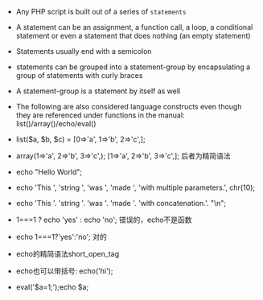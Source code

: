 - Any PHP script is built out of a series of `statements`
- A statement can be an assignment, a function call, a loop, a conditional statement or even a statement that does nothing (an empty statement)
- Statements usually end with a semicolon
- statements can be grouped into a statement-group by encapsulating a group of statements with curly braces
- A statement-group is a statement by itself as well



- The following are also considered language constructs even though they are referenced under functions in the manual: list()/array()/echo/eval()
- list($a, $b, $c) = [0=>'a', 1=>'b', 2=>'c',];
- array(1=>'a', 2=>'b', 3=>'c',); [1=>'a', 2=>'b', 3=>'c',]; 后者为精简语法

- echo "Hello World";
- echo 'This ', 'string ', 'was ', 'made ', 'with multiple parameters.', chr(10);
- echo 'This '. 'string '. 'was '. 'made '. 'with concatenation.'.       "\n";

- 1===1 ? echo 'yes' : echo 'no'; 错误的，echo不是函数
- echo 1===1?'yes':'no'; 对的

- echo的精简语法short_open_tag

- echo也可以带括号: echo('hi');

- eval('$a=1;');echo $a;